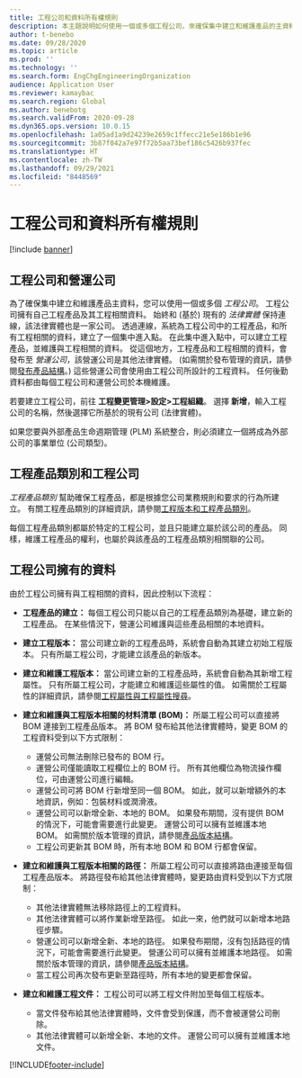 ```yaml
---
title: 工程公司和資料所有權規則
description: 本主題說明如何使用一個或多個工程公司，來確保集中建立和維護產品的主資料。 工程公司代表擁有工程產品及其工程相關資料的公司。
author: t-benebo
ms.date: 09/28/2020
ms.topic: article
ms.prod: ''
ms.technology: ''
ms.search.form: EngChgEngineeringOrganization
audience: Application User
ms.reviewer: kamaybac
ms.search.region: Global
ms.author: benebotg
ms.search.validFrom: 2020-09-28
ms.dyn365.ops.version: 10.0.15
ms.openlocfilehash: 1a05ad1a9d24239e2659c1ffecc21e5e186b1e96
ms.sourcegitcommit: 3b87f042a7e97f72b5aa73bef186c5426b937fec
ms.translationtype: HT
ms.contentlocale: zh-TW
ms.lasthandoff: 09/29/2021
ms.locfileid: "8448569"
---
```

# <a name="engineering-companies-and-data-ownership-rules"></a>工程公司和資料所有權規則

[!include [banner](../includes/banner.md)]

## <a name="engineering-companies-and-operational-companies"></a>工程公司和營運公司

為了確保集中建立和維護產品主資料，您可以使用一個或多個 *工程公司*。 工程公司擁有自己工程產品及其工程相關資料。 始終和 (基於) 現有的 *法律實體* 保持連線，該法律實體也是一家公司。 透過連線，系統為工程公司中的工程產品，和所有工程相關的資料，建立了一個集中進入點。 在此集中進入點中，可以建立工程產品，並維護與工程相關的資料。 從這個地方，工程產品和工程相關的資料，會發布至 *營運公司*，該營運公司是其他法律實體。 (如需關於發布管理的資訊，請參閱[發布產品結構](release-product-structure.md)。) 這些營運公司會使用由工程公司所設計的工程資料。 任何後勤資料都由每個工程公司和運營公司於本機維護。

若要建立工程公司，前往 **工程變更管理\>設定\>工程組織**。 選擇 **新增**，輸入工程公司的名稱，然後選擇它所基於的現有公司 (法律實體)。

如果您要與外部產品生命週期管理 (PLM) 系統整合，則必須建立一個將成為外部公司的事業單位 (公司類型)。

## <a name="engineering-product-categories-and-engineering-companies"></a>工程產品類別和工程公司

*工程產品類別* 幫助確保工程產品，都是根據您公司業務規則和要求的行為所建立。 有關工程產品類別的詳細資訊，請參閱[工程版本和工程產品類別](engineering-versions-product-category.md)。

每個工程產品類別都屬於特定的工程公司，並且只能建立屬於該公司的產品。 同樣，維護工程產品的權利，也屬於與該產品的工程產品類別相關聯的公司。

## <a name="data-that-is-owned-by-the-engineering-company"></a>工程公司擁有的資料

由於工程公司擁有與工程相關的資料，因此控制以下流程：

- **工程產品的建立：** 每個工程公司只能以自己的工程產品類別為基礎，建立新的工程產品。 在某些情況下，營運公司維護與這些產品相關的本地資料。
- **建立工程版本：** 當公司建立新的工程產品時，系統會自動為其建立初始工程版本。 只有所屬工程公司，才能建立該產品的新版本。
- **建立和維護工程版本：** 當公司建立新的工程產品時，系統會自動為其新增工程屬性。 只有所屬工程公司，才能建立和維護這些屬性的值。 如需關於工程屬性的詳細資訊，請參閱[工程屬性與工程屬性搜尋](engineering-attributes-and-search.md)。
- **建立和維護與工程版本相關的材料清單 (BOM)：** 所屬工程公司可以直接將 BOM 連接到工程產品版本。 將 BOM 發布給其他法律實體時，變更 BOM 的工程資料受到以下方式限制：

    - 運營公司無法刪除已發布的 BOM 行。
    - 運營公司僅能讀取工程欄位上的 BOM 行。 所有其他欄位為物流操作欄位，可由運營公司進行編輯。
    - 運營公司可將 BOM 行新增至同一個 BOM。 如此，就可以新增額外的本地資訊，例如：包裝材料或潤滑液。
    - 運營公司可以新增全新、本地的 BOM。 如果發布期間，沒有提供 BOM 的情況下，可能會需要進行此變更。 運營公司可以擁有並維護本地 BOM。 如需關於版本管理的資訊，請參閱[產品版本結構](release-product-structure.md)。
    - 工程公司更新其 BOM 時，所有本地 BOM 和 BOM 行都會保留。

- **建立和維護與工程版本相關的路徑：** 所屬工程公司可以直接將路由連接至每個工程產品版本。 將路徑發布給其他法律實體時，變更路由資料受到以下方式限制：

    - 其他法律實體無法移除路徑上的工程資料。
    - 其他法律實體可以將作業新增至路徑。 如此一來，他們就可以新增本地路徑步驟。
    - 營運公司可以新增全新、本地的路徑。 如果發布期間，沒有包括路徑的情況下，可能會需要進行此變更。 營運公司可以擁有並維護本地路徑。 如需關於版本管理的資訊，請參閱[產品版本結構](release-product-structure.md)。
    - 當工程公司再次發布更新至路徑時，所有本地的變更都會保留。

- **建立和維護工程文件：** 工程公司可以將工程文件附加至每個工程版本。

    - 當文件發布給其他法律實體時，文件會受到保護，而不會被運營公司刪除。
    - 其他法律實體可以新增全新、本地的文件。 運營公司可以擁有並維護本地文件。


[!INCLUDE[footer-include](../../includes/footer-banner.md)]